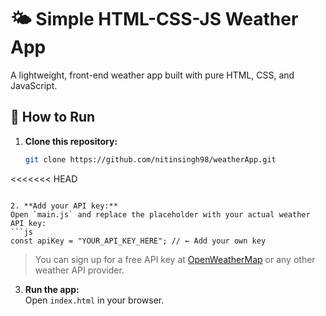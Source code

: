 # 🌤️ Simple HTML-CSS-JS Weather App

A lightweight, front-end weather app built with pure HTML, CSS, and JavaScript.

## 🚀 How to Run

1. **Clone this repository:**
   ```bash
   git clone https://github.com/nitinsingh98/weatherApp.git
<<<<<<< HEAD
   ```

2. **Add your API key:**  
   Open `main.js` and replace the placeholder with your actual weather API key:
   ```js
   const apiKey = "YOUR_API_KEY_HERE"; // ← Add your own key
   ```
   > You can sign up for a free API key at [OpenWeatherMap](https://openweathermap.org/api) or any other weather API provider.

3. **Run the app:**  
   Open `index.html` in your browser.

